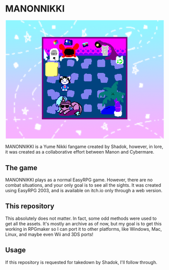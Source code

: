 # MANONNIKKI
![A screenshot of "MANONNIKKI" in it's starting state.](https://raw.githubusercontent.com/SnivySquid65/manonnikki/main/manonnikkiThumb.png)

MANONNIKKI is a Yume Nikki fangame created by Shadok, however, in lore, it was created as a collaborative effort between Manon and Cybermare.

## The game
MANONNIKKI plays as a normal EasyRPG game.  However, there are no combat situations, and your only goal is to see all the sights.
It was created using EasyRPG 2003, and is available on itch.io only through a web version.

## This repository
This absolutely does not matter.  In fact, some odd methods were used to get all the assets.  It's mostly an archive as of now, but my goal is to get this working in RPGmaker so I can port it to other platforms, like Windows, Mac, Linux, and maybe even Wii and 3DS ports!

## Usage
If this repository is requested for takedown by Shadok, I'll follow through.
